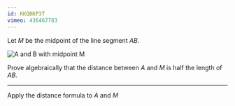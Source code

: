 ```yaml
---
id: KKQBKP3T
vimeo: 436467783
---
```


Let $M$ be the midpoint of the line segment $AB.$

![A and B with midpoint M](/img/learn/geom-03.svg)

Prove algebraically that the distance between $A$ and $M$ is half the length of $AB.$

---

Apply the distance formula to $A$ and $M$
